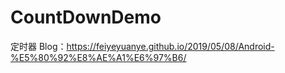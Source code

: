 # CountDownDemo
定时器
Blog：https://feiyeyuanye.github.io/2019/05/08/Android-%E5%80%92%E8%AE%A1%E6%97%B6/
